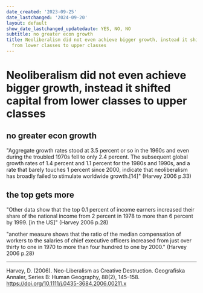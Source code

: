 ```yaml
---
date_created: '2023-09-25'
date_lastchanged: '2024-09-20'
layout: default
show_date_lastchanged_updatedauto: YES, NO, NO
subtitle: no greater econ growth
title: Neoliberalism did not even achieve bigger growth, instead it shifted capital
  from lower classes to upper classes
---
```


# Neoliberalism did not even achieve bigger growth, instead it shifted capital from lower classes to upper classes 
## no greater econ growth
"Aggregate growth rates stood at 3.5 percent or so in the 1960s and even during       the troubled 1970s fell to only 2.4 percent. The subsequent global growth rates       of 1.4 percent and 1.1 percent for the 1980s and 1990s, and a rate that barely       touches 1 percent since 2000, indicate that neoliberalism has broadly failed to       stimulate worldwide growth.[14]" (Harvey 2006 p.33)

## the top gets more 
"Other data show that the top 0.1 percent of income earners increased their share of the national income from 2 percent in 1978 to more than 6 percent by 1999. [in the US]" (Harvey 2006 p.28)

"another measure shows that the ratio of the median compensation of workers to the salaries of chief executive officers increased from just over thirty to one in 1970 to more than four hundred to one by 2000." (Harvey 2006 p.28)


______
Harvey, D. (2006). Neo-Liberalism as Creative Destruction. Geografiska Annaler, Series B: Human Geography, 88(2), 145–158. https://doi.org/10.1111/j.0435-3684.2006.00211.x

